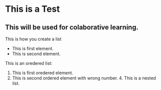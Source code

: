 # This is a Test

## This will be used for colaborative learning.

This is how you create a list
* This is first element.
* This is second element.

This is an oredered list:
1. This is first oredered element.
3. This is second ordered element with wrong number.
    4. This is a nested list.
